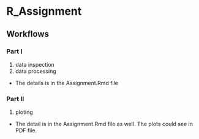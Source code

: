 # R_Assignment

## Workflows
### Part I
1. data inspection
2. data processing
* The details is in the Assignment.Rmd file
### Part II
1. ploting
* The detail is in the Assignment.Rmd file as well. The plots could see in PDF file.

